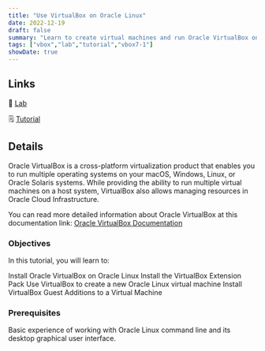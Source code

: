 ```yaml
---
title: "Use VirtualBox on Oracle Linux"
date: 2022-12-19
draft: false
summary: "Learn to create virtual machines and run Oracle VirtualBox on Oracle Linux."
tags: ["vbox","lab","tutorial","vbox7-1"]
showDate: true
---
```


## Links

:crescent_moon: [Lab](https://luna.oracle.com/lab/922eabed-e47c-4934-a4a5-dbacc02f4f3b)

:spiral_notepad: [Tutorial](https://docs.oracle.com/en/learn/vbox-oci)

## Details

Oracle VirtualBox is a cross-platform virtualization product that enables you to run multiple operating systems on your macOS, Windows, Linux, or Oracle Solaris systems. While providing the ability to run multiple virtual machines on a host system, VirtualBox also allows managing resources in Oracle Cloud Infrastructure.

You can read more detailed information about Oracle VirtualBox at this documentation link: [Oracle VirtualBox Documentation](https://docs.oracle.com/en/virtualization/virtualbox/index.html)

### Objectives

In this tutorial, you will learn to:

Install Oracle VirtualBox on Oracle Linux
Install the VirtualBox Extension Pack
Use VirtualBox to create a new Oracle Linux virtual machine
Install VirtualBox Guest Additions to a Virtual Machine

### Prerequisites

Basic experience of working with Oracle Linux command line and its desktop graphical user interface.


